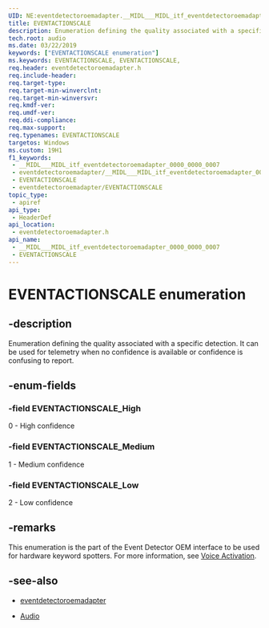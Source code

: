 ```yaml
---
UID: NE:eventdetectoroemadapter.__MIDL___MIDL_itf_eventdetectoroemadapter_0000_0000_0007
title: EVENTACTIONSCALE
description: Enumeration defining the quality associated with a specific detection.
tech.root: audio
ms.date: 03/22/2019
keywords: ["EVENTACTIONSCALE enumeration"]
ms.keywords: EVENTACTIONSCALE, EVENTACTIONSCALE,
req.header: eventdetectoroemadapter.h
req.include-header: 
req.target-type: 
req.target-min-winverclnt: 
req.target-min-winversvr: 
req.kmdf-ver: 
req.umdf-ver: 
req.ddi-compliance: 
req.max-support: 
req.typenames: EVENTACTIONSCALE
targetos: Windows
ms.custom: 19H1
f1_keywords:
 - __MIDL___MIDL_itf_eventdetectoroemadapter_0000_0000_0007
 - eventdetectoroemadapter/__MIDL___MIDL_itf_eventdetectoroemadapter_0000_0000_0007
 - EVENTACTIONSCALE
 - eventdetectoroemadapter/EVENTACTIONSCALE
topic_type:
 - apiref
api_type:
 - HeaderDef
api_location:
 - eventdetectoroemadapter.h
api_name:
 - __MIDL___MIDL_itf_eventdetectoroemadapter_0000_0000_0007
 - EVENTACTIONSCALE
---
```


# EVENTACTIONSCALE enumeration


## -description

Enumeration defining the quality associated with a specific detection. It can be used for telemetry when no confidence is available or confidence is confusing to report.

## -enum-fields

### -field EVENTACTIONSCALE_High 

0 - High confidence

### -field EVENTACTIONSCALE_Medium 

1 - Medium confidence

### -field EVENTACTIONSCALE_Low 

2 - Low confidence

## -remarks

This enumeration is the part of the Event Detector OEM interface to be used for hardware keyword spotters. For more information, see [Voice Activation](/windows-hardware/drivers/audio/voice-activation).

## -see-also

- [eventdetectoroemadapter](../eventdetectoroemadapter/index.md)

- [Audio](../_audio/index.md)

